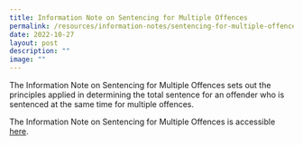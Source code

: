 ```yaml
---
title: Information Note on Sentencing for Multiple Offences
permalink: /resources/information-notes/sentencing-for-multiple-offences/
date: 2022-10-27
layout: post
description: ""
image: ""
---
```



The Information Note on Sentencing for Multiple Offences sets out the principles applied in determining the total sentence for an offender who is sentenced at the same time for multiple offences. 

The Information Note on Sentencing for Multiple Offences is accessible [here](/files/Information%20Note%20on%20Sentencing%20for%20Multiple%20Offences.pdf).